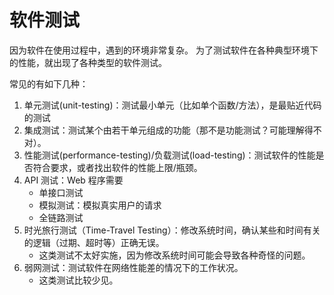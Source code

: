 # 软件测试

因为软件在使用过程中，遇到的环境非常复杂。
为了测试软件在各种典型环境下的性能，就出现了各种类型的软件测试。

常见的有如下几种：

1. 单元测试(unit-testing)：测试最小单元（比如单个函数/方法），是最贴近代码的测试
1. 集成测试：测试某个由若干单元组成的功能（那不是功能测试？可能理解得不对）。
1. 性能测试(performance-testing)/负载测试(load-testing)：测试软件的性能是否符合要求，或者找出软件的性能上限/瓶颈。
1. API 测试：Web 程序需要
    - 单接口测试
    - 模拟测试：模拟真实用户的请求
    - 全链路测试
1. 时光旅行测试（Time-Travel Testing）：修改系统时间，确认某些和时间有关的逻辑（过期、超时等）正确无误。
    - 这类测试不太好实施，因为修改系统时间可能会导致各种奇怪的问题。
2. 弱网测试：测试软件在网络性能差的情况下的工作状况。
    - 这类测试比较少见。


